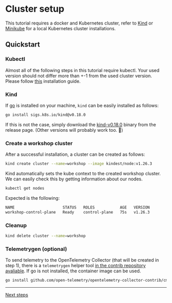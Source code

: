 # Cluster setup

This tutorial requires a docker and Kubernetes cluster, refer to [Kind](https://kind.sigs.k8s.io/docs/user/quick-start/) or [Minikube](https://minikube.sigs.k8s.io/docs/start/) for a local Kubernetes cluster installations.

## Quickstart

### Kubectl

Almost all of the following steps in this tutorial require kubectl. Your used version should not differ more than +-1 from the used cluster version. Please follow [this](https://kubernetes.io/docs/tasks/tools/install-kubectl-linux/#install-kubectl-binary-with-curl-on-linux) installation guide.

### Kind

If [go](https://go.dev/) is installed on your machine, `kind` can be easily installed as follows:

```bash
go install sigs.k8s.io/kind@v0.18.0
```

If this is not the case, simply download the [kind-v0.18.0](https://github.com/kubernetes-sigs/kind/releases/tag/v0.18.0) binary from the release page. (Other versions will probably work too. :cowboy_hat_face:)

### Create a workshop cluster

After a successful installation, a cluster can be created as follows:

```bash
kind create cluster --name=workshop --image kindest/node:v1.26.3
```

Kind automatically sets the kube context to the created workshop cluster. We can easily check this by getting information about our nodes.

```bash
kubectl get nodes
```
Expected is the following:

```bash
NAME                     STATUS   ROLES           AGE   VERSION
workshop-control-plane   Ready    control-plane   75s   v1.26.3
```

### Cleanup

```bash
kind delete cluster --name=workshop
```

### Telemetrygen (optional)

To send telemetry to the OpenTelemetry Collector (that will be created in step 1), there is a `telemetrygen` helper tool [in the contrib repository avaliable](https://github.com/open-telemetry/opentelemetry-collector-contrib/tree/v0.75.0/cmd/telemetrygen). If go is not installed, the container image can be used.

```bash
go install github.com/open-telemetry/opentelemetry-collector-contrib/cmd/telemetrygen@v0.75.0
```

---
[Next steps](./01-collector-introduction.md)
